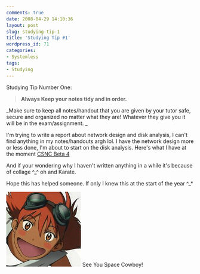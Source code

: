 ```yaml
---
comments: true
date: 2008-04-29 14:10:36
layout: post
slug: studying-tip-1
title: 'Studying Tip #1'
wordpress_id: 71
categories:
- Systemless
tags:
- Studying
---
```


Studying Tip Number One:


> **Always Keep your notes tidy and in order.**

_Make sure to keep all notes/handout that you are given by your tutor safe, secure and organized no matter what they are!  Whatever they give you it will be in the exam/assignment. _


I'm trying to write a report about network design and disk analysis, I can't find anything in my notes/handouts argh lol.  I have the network design more or less done, I'm about to start on the disk analysis.  Here's what I have at the moment [CSNC Beta 4](/uploads/2008/04/network-design-betafour.pdf)

And if your wondering why I haven't written anything in a while it's because of collage ^_^ oh and Karate.

Hope this has helped someone. If only I knew this at the start of the year ^_\*

![](/uploads/2008/04/52edsv1.jpg)  See You Space Cowboy!
